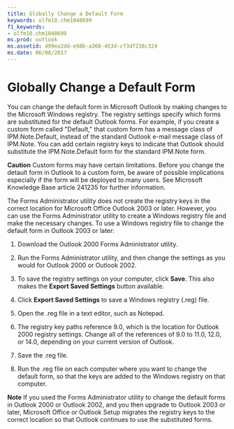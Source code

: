 ```yaml
---
title: Globally Change a Default Form
keywords: olfm10.chm1048699
f1_keywords:
- olfm10.chm1048699
ms.prod: outlook
ms.assetid: 499ea2dd-e98b-a368-453d-cf3df238c324
ms.date: 06/08/2017
---
```



# Globally Change a Default Form

You can change the default form in Microsoft Outlook by making changes to the Microsoft Windows registry. The registry settings specify which forms are substituted for the default Outlook forms. For example, if you create a custom form called "Default," that custom form has a message class of IPM.Note.Default, instead of the standard Outlook e-mail message class of IPM.Note. You can add certain registry keys to indicate that Outlook should substitute the IPM.Note.Default form for the standard IPM.Note form.


 **Caution**  Custom forms may have certain limitations. Before you change the detault form in Outlook to a custom form, be aware of possible implications especially if the form will be deployed to many users. See Microsoft Knowledge Base article 241235 for further information.


The Forms Administrator utility does not create the registry keys in the correct location for Microsoft Office Outlook 2003 or later. However, you can use the Forms Administrator utility to create a Windows registry file and make the necessary changes. To use a Windows registry file to change the default form in Outlook 2003 or later: 


1. Download the Outlook 2000 Forms Administrator utility.
    
2. Run the Forms Administrator utility, and then change the settings as you would for Outlook 2000 or Outlook 2002.
    
3. To save the registry settings on your computer, click  **Save**. This also makes the  **Export Saved Settings** button available.
    
4. Click  **Export Saved Settings** to save a Windows registry (.reg) file.
    
5. Open the .reg file in a text editor, such as Notepad.
    
6. The registry key paths reference 9.0, which is the location for Outlook 2000 registry settings. Change all of the references of 9.0 to 11.0, 12.0, or 14.0, depending on your current version of Outlook.
    
7. Save the .reg file.
    
8. Run the .reg file on each computer where you want to change the default form, so that the keys are added to the Windows registry on that computer.
    

 **Note**  If you used the Forms Administrator utility to change the default forms in Outlook 2000 or Outlook 2002, and you then upgrade to Outlook 2003 or later, Microsoft Office or Outlook Setup migrates the registry keys to the correct location so that Outlook continues to use the substituted forms.


